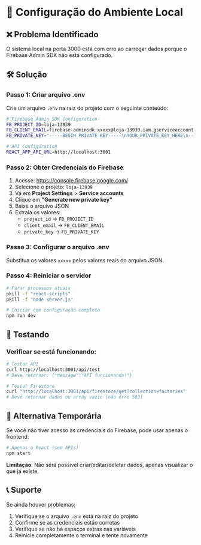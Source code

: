 # 🔧 Configuração do Ambiente Local

## ❌ Problema Identificado
O sistema local na porta 3000 está com erro ao carregar dados porque o Firebase Admin SDK não está configurado.

## 🛠️ Solução

### **Passo 1: Criar arquivo .env**
Crie um arquivo `.env` na raiz do projeto com o seguinte conteúdo:

```bash
# Firebase Admin SDK Configuration
FB_PROJECT_ID=loja-13939
FB_CLIENT_EMAIL=firebase-adminsdk-xxxxx@loja-13939.iam.gserviceaccount.com
FB_PRIVATE_KEY="-----BEGIN PRIVATE KEY-----\nYOUR_PRIVATE_KEY_HERE\n-----END PRIVATE KEY-----\n"

# API Configuration
REACT_APP_API_URL=http://localhost:3001
```

### **Passo 2: Obter Credenciais do Firebase**
1. Acesse: https://console.firebase.google.com/
2. Selecione o projeto: `loja-13939`
3. Vá em **Project Settings** > **Service accounts**
4. Clique em **"Generate new private key"**
5. Baixe o arquivo JSON
6. Extraia os valores:
   - `project_id` → `FB_PROJECT_ID`
   - `client_email` → `FB_CLIENT_EMAIL`
   - `private_key` → `FB_PRIVATE_KEY`

### **Passo 3: Configurar o arquivo .env**
Substitua os valores `xxxxx` pelos valores reais do arquivo JSON.

### **Passo 4: Reiniciar o servidor**
```bash
# Parar processos atuais
pkill -f "react-scripts"
pkill -f "node server.js"

# Iniciar com configuração completa
npm run dev
```

## 🧪 Testando

### **Verificar se está funcionando:**
```bash
# Testar API
curl http://localhost:3001/api/test
# Deve retornar: {"message":"API funcionando!"}

# Testar Firestore
curl "http://localhost:3001/api/firestore/get?collection=factories"
# Deve retornar dados ou array vazio (não erro 503)
```

## 🚀 Alternativa Temporária

Se você não tiver acesso às credenciais do Firebase, pode usar apenas o frontend:

```bash
# Apenas o React (sem APIs)
npm start
```

**Limitação**: Não será possível criar/editar/deletar dados, apenas visualizar o que já existe.

## 📞 Suporte

Se ainda houver problemas:
1. Verifique se o arquivo `.env` está na raiz do projeto
2. Confirme se as credenciais estão corretas
3. Verifique se não há espaços extras nas variáveis
4. Reinicie completamente o terminal e tente novamente
